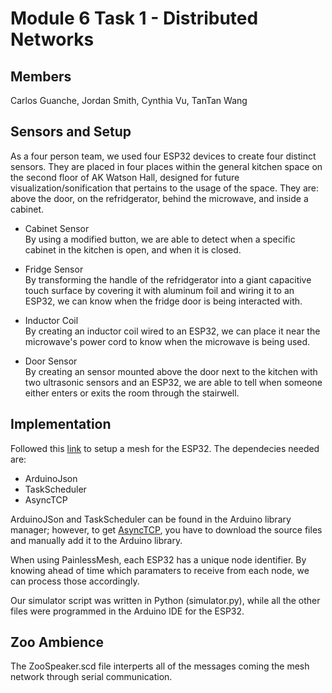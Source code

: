 # Module 6 Task 1 - Distributed Networks 

## Members  
Carlos Guanche, Jordan Smith, Cynthia Vu, TanTan Wang  

## Sensors and Setup  
As a four person team, we used four ESP32 devices to create four distinct sensors. They are placed in four places within the general kitchen space on the second floor of AK Watson Hall, designed for future visualization/sonification that pertains to the usage of the space. They are: above the door, on the refridgerator, behind the microwave, and inside a cabinet. 

- Cabinet Sensor  
By using a modified button, we are able to detect when a specific cabinet in the kitchen is open, and when it is closed.  

- Fridge Sensor  
By transforming the handle of the refridgerator into a giant capacitive touch surface by covering it with aluminum foil and wiring it to an ESP32, we can know when the fridge door is being interacted with.  

- Inductor Coil  
By creating an inductor coil wired to an ESP32, we can place it near the microwave's power cord to know when the microwave is being used.  

- Door Sensor  
By creating an sensor mounted above the door next to the kitchen with two ultrasonic sensors and an ESP32, we are able to tell when someone either enters or exits the room through the stairwell. 

## Implementation 

Followed this [link](https://gitlab.com/painlessMesh/painlessMesh) to setup a mesh for the ESP32. The dependecies needed are: 

* ArduinoJson
* TaskScheduler
* AsyncTCP

ArduinoJSon and TaskScheduler can be found in the Arduino library manager; however, to get [AsyncTCP](https://github.com/me-no-dev/AsyncTCP), you have to download the source files and manually add it to the Arduino library. 

When using PainlessMesh, each ESP32 has a unique node identifier. By knowing ahead of time which paramaters to receive from each node, we can process those accordingly. 

Our simulator script was written in Python (simulator.py), while all the other files were programmed in the Arduino IDE for the ESP32. 
  
 
## Zoo Ambience
The ZooSpeaker.scd file interperts all of the messages coming the mesh network through serial communication.

